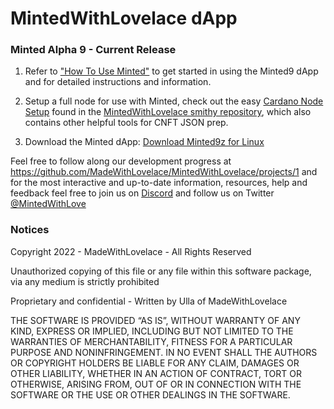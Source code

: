 # MintedWithLovelace dApp 

### Minted Alpha 9 - Current Release
1. Refer to ["How To Use Minted"](https://github.com/MadeWithLovelace/MintedWithLovelace/blob/main/dapp/How-To-Use-Minted.md) to get started in using the Minted9 dApp and for detailed instructions and information.

2. Setup a full node for use with Minted, check out the easy [Cardano Node Setup](https://github.com/MadeWithLovelace/MintedWithLovelace-smithy/tree/main/cardano-node-setup) found in the [MintedWithLovelace smithy repository](https://github.com/MadeWithLovelace/MintedWithLovelace-smithy), which also contains other helpful tools for CNFT JSON prep.

3. Download the Minted dApp: [Download Minted9z for Linux](https://github.com/MadeWithLovelace/MintedWithLovelace/raw/main/dapp/releases/Minted9z.tar.gz)

Feel free to follow along our development progress at https://github.com/MadeWithLovelace/MintedWithLovelace/projects/1 and for the most interactive and up-to-date information, resources, help and feedback feel free to join us on [Discord](https://discord.gg/HzKvRWPqy5) and follow us on Twitter [@MintedWithLove](https://twitter.com/MintedWithLove)


### Notices
Copyright 2022 - MadeWithLovelace - All Rights Reserved

Unauthorized copying of this file or any file within this software package, via any medium is strictly prohibited

Proprietary and confidential - Written by Ulla of MadeWithLovelace

THE SOFTWARE IS PROVIDED “AS IS”, WITHOUT WARRANTY OF ANY KIND, EXPRESS OR IMPLIED, INCLUDING BUT NOT LIMITED TO THE WARRANTIES OF MERCHANTABILITY, FITNESS FOR A PARTICULAR PURPOSE AND NONINFRINGEMENT. IN NO EVENT SHALL THE AUTHORS OR COPYRIGHT HOLDERS BE LIABLE FOR ANY CLAIM, DAMAGES OR OTHER LIABILITY, WHETHER IN AN ACTION OF CONTRACT, TORT OR OTHERWISE, ARISING FROM, OUT OF OR IN CONNECTION WITH THE SOFTWARE OR THE USE OR OTHER DEALINGS IN THE SOFTWARE.
